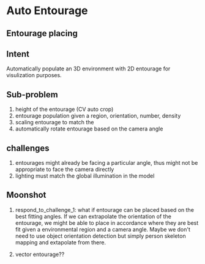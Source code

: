 # Auto Entourage

## Entourage placing

## Intent
Automatically populate an 3D environment with 2D entourage for visulization purposes.

## Sub-problem
1. height of the entourage (CV auto crop)
2. entourage population given a region, orientation, number, density
3. scaling entourage to match the 
4. automatically rotate entourage based on the camera angle

## challenges
1. entourages might already be facing a particular angle, thus might not be appropriate to face the camera directly
2. lighting must match the global illumination in the model

## Moonshot
1. respond_to_challenge_1: what if entourage can be placed based on the best fitting angles. If we can extrapolate the orientation of the entourage, we might be able to place in accordance where they are best fit given a environmental region and a camera angle. Maybe we don't need to use object orientation detection but simply person skeleton mapping and extapolate from there.

2. vector entourage??
